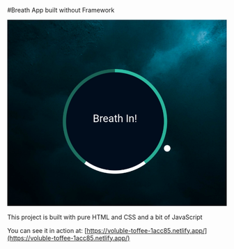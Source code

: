 #Breath App built without Framework

![Breath App built with HTML, CSS and javaScript](./images/breath.png)

This project is built with pure HTML and CSS and a bit of JavaScript

You can see it in action at: [https://voluble-toffee-1acc85.netlify.app/](https://voluble-toffee-1acc85.netlify.app/)
